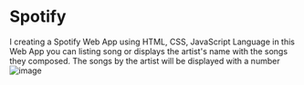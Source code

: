 # Spotify
I creating a Spotify Web App using HTML, CSS, JavaScript Language in this Web App you can listing song or displays the artist's name with the songs they composed. The songs by the artist will be displayed with a number
![image](https://github.com/MdNadeemSarwar/Spotify/assets/107212111/237e7ca9-ceb1-4e6b-a47f-6a26d6b41f69)
